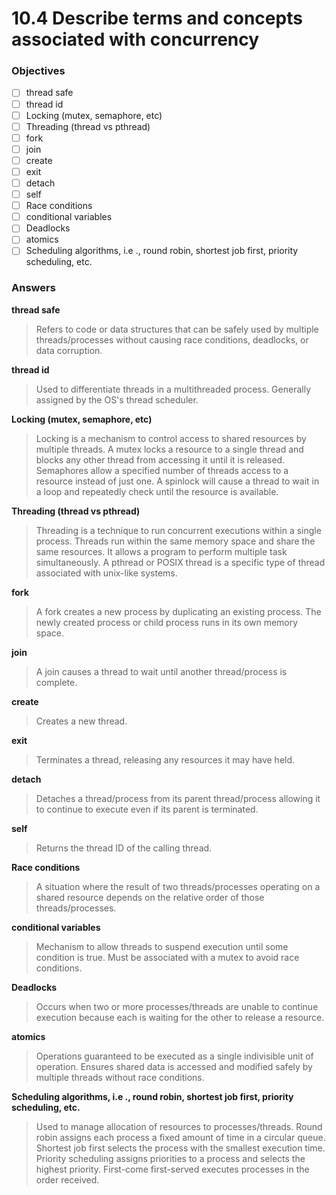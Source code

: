 # 10.4 Describe terms and concepts associated with concurrency

### Objectives

- [ ] thread safe
- [ ] thread id
- [ ] Locking (mutex, semaphore, etc)
- [ ] Threading (thread vs pthread)
- [ ] fork
- [ ] join
- [ ] create
- [ ] exit
- [ ] detach
- [ ] self
- [ ] Race conditions
- [ ] conditional variables
- [ ] Deadlocks
- [ ] atomics
- [ ] Scheduling algorithms, i.e ., round robin, shortest job first, priority scheduling, etc.

### Answers

**thread safe**
> Refers to code or data structures that can be safely used by multiple threads/processes without causing race conditions, deadlocks, or data corruption.

**thread id**
> Used to differentiate threads in a multithreaded process. Generally assigned by the OS's thread scheduler.

**Locking (mutex, semaphore, etc)**
> Locking is a mechanism to control access to shared resources by multiple threads. A mutex locks a resource to a single thread and blocks any other thread from accessing it until it is released. Semaphores allow a specified number of threads access to a resource instead of just one. A spinlock will cause a thread to wait in a loop and repeatedly check until the resource is available.

**Threading (thread vs pthread)**
> Threading is a technique to run concurrent executions within a single process. Threads run within the same memory space and share the same resources. It allows a program to perform multiple task simultaneously. A pthread or POSIX thread is a specific type of thread associated with unix-like systems.

**fork**
> A fork creates a new process by duplicating an existing process. The newly created process or child process runs in its own memory space.

**join**
> A join causes a thread to wait until another thread/process is complete.

**create**
> Creates a new thread.

**exit**
> Terminates a thread, releasing any resources it may have held.

**detach**
> Detaches a thread/process from its parent thread/process allowing it to continue to execute even if its parent is terminated.

**self**
> Returns the thread ID of the calling thread.

**Race conditions**
> A situation where the result of two threads/processes operating on a shared resource depends on the relative order of those threads/processes.

**conditional variables**
> Mechanism to allow threads to suspend execution until some condition is true. Must be associated with a mutex to avoid race conditions.

**Deadlocks**
> Occurs when two or more processes/threads are unable to continue execution because each is waiting for the other to release a resource.

**atomics**
> Operations guaranteed to be executed as a single indivisible unit of operation. Ensures shared data is accessed and modified safely by multiple threads without race conditions.

**Scheduling algorithms, i.e ., round robin, shortest job first, priority scheduling, etc.**
> Used to manage allocation of resources to processes/threads. Round robin assigns each process a fixed amount of time in a circular queue. Shortest job first selects the process with the smallest execution time. Priority scheduling assigns priorities to a process and selects the highest priority. First-come first-served executes processes in the order received.
